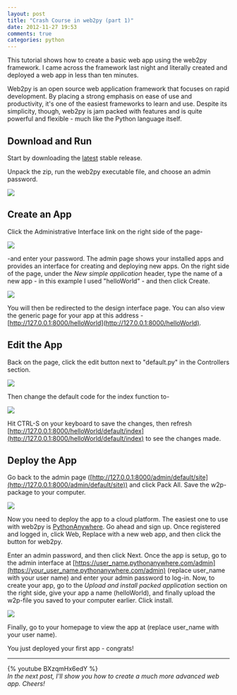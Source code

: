 ```yaml
---
layout: post
title: "Crash Course in web2py (part 1)"
date: 2012-11-27 19:53
comments: true
categories: python
---
```


This tutorial shows how to create a basic web app using the web2py framework. I came across the framework last night and literally created and deployed a web app in less than ten minutes.

Web2py is an open source web application framework that focuses on rapid development. By placing a strong emphasis on ease of use and productivity, it's one of the easiest frameworks to learn and use. Despite its simplicity, though, web2py is jam packed with features and is quite powerful and flexible - much like the Python language itself.

## Download and Run

Start by downloading the [latest](http://www.web2py.com/examples/default/download) stable release.


Unpack the zip, run the web2py executable file, and choose an admin password.

![](http://www.backwardsteps.com/uploads/2012-11-25_1642.png)

## Create an App

Click the Administrative Interface link on the right side of the page-

![](http://www.backwardsteps.com/uploads/2012-11-25_1659.png)

-and enter your password. The admin page shows your installed apps and provides an interface for creating and deploying new apps. On the right side of the page, under the *New simple application* header, type the name of a new app - in this example I used "helloWorld" - and then click Create.

![](http://www.backwardsteps.com/uploads/2012-11-25_1704.png)

You will then be redirected to the design interface page. You can also view the generic page for your app at this address - [http://127.0.0.1:8000/helloWorld](http://127.0.0.1:8000/helloWorld).

## Edit the App

Back on the  page, click the edit button next to "default.py" in the Controllers section.

![](http://www.backwardsteps.com/uploads/2012-11-25_2035.png)

Then change the default code for the index function to-

![](http://www.backwardsteps.com/uploads/2012-11-25_2046.png)

 

Hit CTRL-S on your keyboard to save the changes, then refresh [http://127.0.0.1:8000/helloWorld/default/index](http://127.0.0.1:8000/helloWorld/default/index) to see the changes made.

## Deploy the App

Go back to the admin page ([http://127.0.0.1:8000/admin/default/site](http://127.0.0.1:8000/admin/default/site)) and click Pack All. Save the  w2p-package to your computer.

![](http://www.backwardsteps.com/uploads/2012-11-25_2317.png)

Now you need to deploy the app to a cloud platform. The easiest one to use with web2py is [PythonAnywhere](https://www.pythonanywhere.com/). Go ahead and sign up. Once registered and logged in, click Web, Replace  with a new web app, and then click the button for web2py.

Enter an admin password, and then click Next. Once the app is setup, go to the admin interface at [https://user_name.pythonanywhere.com/admin](https://your_user_name.pythonanywhere.com/admin) (replace user_name with your user name) and enter your admin password to log-in. Now, to create your app, go to the *Upload and install packed application* section on the right side, give your app a name (helloWorld), and finally upload the w2p-file you saved to your computer earlier. Click install.

![](http://www.backwardsteps.com/uploads/2012-11-26_00141.png)

Finally, go to your homepage to view the app at   (replace user_name with your user name).

You just deployed your first app - congrats!

***

{% youtube BXzqmHx6edY %}
<br />
*In the next post, I'll show you how to create a much more advanced web app. Cheers!*